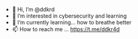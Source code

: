 - 👋 Hi, I’m @ddkrd
- 👀 I’m interested in cybersecurity and learning
- 🌱 I’m currently learning... how to breathe better
- 📫 How to reach me ... https://t.me/ddkr4d

<!---
ddkrd/ddkrd is a ✨ special ✨ repository because its `README.md` (this file) appears on your GitHub profile.
You can click the Preview link to take a look at your changes.
--->
